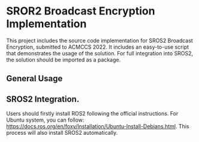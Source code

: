 # SROR2 Broadcast Encryption Implementation
This project includes the source code implementation for SROS2 Broadcast Encryption, submitted to ACMCCS 2022. It includes an easy-to-use script that demonstrates the usage of the solution. For full integration into SROS2, the solution should be imported as a package.


## General Usage






## SROS2 Integration.
Users should firstly install ROS2 following the official instructions. For Ubuntu system, you can follow: https://docs.ros.org/en/foxy/Installation/Ubuntu-Install-Debians.html. This process will also install SROS2 automatically. 



